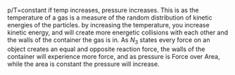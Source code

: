 p/T=constant
if temp increases, pressure increases. This is as the temperature of a gas is a measure of the random distribution of kinetic energies of the particles. by increasing the temperature, you increase kinetic energy, and will create more energetic collisions with each other and the walls of the container the gas is in. As $N_3$ states every force on an object creates an equal and opposite reaction force, the walls of the container will experience more force, and as pressure is Force over Area, while the area is constant the pressure will increase.